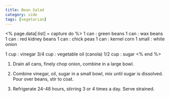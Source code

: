 ```yaml
---
title: Bean Salad
category: side
tags: [vegetarian]
---
```


<% page.data[:list] = capture do %>
1 can   : green beans
1 can   : wax beans
1 can   : red kidney beans
1 can   : chick peas
1 can   : kernel corn
1 small : white onion

1 cup   : vinegar
3/4 cup : vegetable oil (canola)
1/2 cup : sugar
<% end %>

1. Drain all cans, finely chop onion, combine in a large bowl.

2. Combine vinegar, oil, sugar in a small bowl, mix until sugar is dissolved. Pour over beans, stir to coat.

3. Refrigerate 24-48 hours, stirring 3 or 4 times a day. Serve strained.
